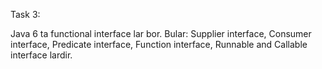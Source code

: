 Task 3: 

Java 6 ta functional interface lar bor. Bular: Supplier interface, Consumer interface, Predicate interface, Function interface, Runnable and Callable interface lardir.
